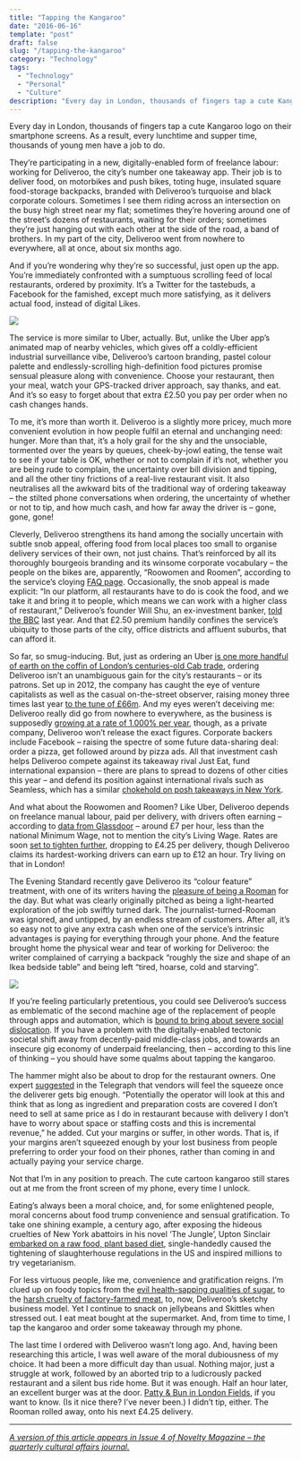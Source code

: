 ```yaml
---
title: "Tapping the Kangaroo"
date: "2016-06-16"
template: "post"
draft: false
slug: "/tapping-the-kangaroo"
category: "Technology"
tags:
  - "Technology"
  - "Personal"
  - "Culture"
description: "Every day in London, thousands of fingers tap a cute Kangaroo logo on their smartphone screens. As a result, every lunchtime and supper time, thousands of young men have a job to do."
---
```


Every day in London, thousands of fingers tap a cute Kangaroo logo on their smartphone screens. As a result, every lunchtime and supper time, thousands of young men have a job to do.

They’re participating in a new, digitally-enabled form of freelance labour: working for Deliveroo, the city’s number one takeaway app. Their job is to deliver food, on motorbikes and push bikes, toting huge, insulated square food-storage backpacks, branded with Deliveroo’s turquoise and black corporate colours. Sometimes I see them riding across an intersection on the busy high street near my flat; sometimes they’re hovering around one of the street’s dozens of restaurants, waiting for their orders; sometimes they’re just hanging out with each other at the side of the road, a band of brothers. In my part of the city, Deliveroo went from nowhere to everywhere, all at once, about six months ago.

And if you’re wondering why they’re so successful, just open up the app. You’re immediately confronted with a sumptuous scrolling feed of local restaurants, ordered by proximity. It’s a Twitter for the tastebuds, a Facebook for the famished, except much more satisfying, as it delivers actual food, instead of digital Likes.

![](/media/tapping-the-kangaroo-1.jpg)

The service is more similar to Uber, actually. But, unlike the Uber app’s animated map of nearby vehicles, which gives off a coldly-efficient industrial surveillance vibe, Deliveroo’s cartoon branding, pastel colour palette and endlessly-scrolling high-definition food pictures promise sensual pleasure along with convenience. Choose your restaurant, then your meal, watch your GPS-tracked driver approach, say thanks, and eat. And it’s so easy to forget about that extra £2.50 you pay per order when no cash changes hands.

To me, it’s more than worth it. Deliveroo is a slightly more pricey, much more convenient evolution in how people fulfil an eternal and unchanging need: hunger. More than that, it’s a holy grail for the shy and the unsociable, tormented over the years by queues, cheek-by-jowl eating, the tense wait to see if your table is OK, whether or not to complain if it’s not, whether you are being rude to complain, the uncertainty over bill division and tipping, and all the other tiny frictions of a real-live restaurant visit. It also neutralises all the awkward bits of the traditional way of ordering takeaway – the stilted phone conversations when ordering, the uncertainty of whether or not to tip, and how much cash, and how far away the driver is – gone, gone, gone!

Cleverly, Deliveroo strengthens its hand among the socially uncertain with subtle snob appeal, offering food from local places too small to organise delivery services of their own, not just chains. That’s reinforced by all its thoroughly bourgeois branding and its winsome corporate vocabulary – the people on the bikes are, apparently, “Roowomen and Roomen”, according to the service’s cloying [FAQ page](https://deliveroo.co.uk/faq). Occasionally, the snob appeal is made explicit: “In our platform, all restaurants have to do is cook the food, and we take it and bring it to people, which means we can work with a higher class of restaurant,” Deliveroo’s founder Will Shu, an ex-investment banker, [told the BBC](http://www.bbc.co.uk/news/business-32901626) last year. And that £2.50 premium handily confines the service’s ubiquity to those parts of the city, office districts and affluent suburbs, that can afford it.

So far, so smug-inducing. But, just as ordering an Uber [is one more handful of earth on the coffin of London’s centuries-old Cab trade](https://www.theguardian.com/technology/2016/apr/27/how-uber-conquered-london), ordering Deliveroo isn’t an unambiguous gain for the city’s restaurants – or its patrons. Set up in 2012, the company has caught the eye of venture capitalists as well as the casual on-the-street observer, raising money three times last year [to the tune of £66m](https://next.ft.com/content/319413e0-8eee-11e5-8be4-3506bf20cc2b). And my eyes weren’t deceiving me: Deliveroo really did go from nowhere to everywhere, as the business is supposedly [growing at a rate of 1,000% per year](http://www.telegraph.co.uk/technology/2016/06/05/deliveroo-revenue-to-hit-130m-this-year/), though, as a private company, Deliveroo won’t release the exact figures. Corporate backers include Facebook – raising the spectre of some future data-sharing deal: order a pizza, get followed around by pizza ads. All that investment cash helps Deliveroo compete against its takeaway rival Just Eat, fund international expansion – there are plans to spread to dozens of other cities this year – and defend its position against international rivals such as Seamless, which has a similar [chokehold on posh takeaways in New York](http://www.grubstreet.com/2016/04/seamless-turnkey-delivery-new-york-city.html).

And what about the Roowomen and Roomen? Like Uber, Deliveroo depends on freelance manual labour, paid per delivery, with drivers often earning – according to [data from Glassdoor](https://www.glassdoor.co.uk/Salary/Deliveroo-Salaries-E1053365.htm) – around £7 per hour, less than the national Minimum Wage, not to mention the city’s Living Wage. Rates are soon [set to tighten further](http://uk.businessinsider.com/deliveroo-drivers-are-claiming-that-theyre-going-to-be-paid-less-than-minimum-wage-2016-5), dropping to £4.25 per delivery, though Deliveroo claims its hardest-working drivers can earn up to £12 an hour. Try living on that in London!

The Evening Standard recently gave Deliveroo its “colour feature” treatment, with one of its writers having the [pleasure of being a Rooman](http://www.standard.co.uk/lifestyle/london-life/angry-cabbies-halfnaked-customers-and-frozen-fingers-a-day-in-the-life-of-a-deliveroo-rider-a3188876.html) for the day. But what was clearly originally pitched as being a light-hearted exploration of the job swiftly turned dark. The journalist-turned-Rooman was ignored, and untipped, by an endless stream of customers. After all, it’s so easy not to give any extra cash when one of the service’s intrinsic advantages is paying for everything through your phone. And the feature brought home the physical wear and tear of working for Deliveroo: the writer complained of carrying a backpack “roughly the size and shape of an Ikea bedside table” and being left “tired, hoarse, cold and starving”.

![](/media/tapping-the-kangaroo-2.jpg)

If you’re feeling particularly pretentious, you could see Deliveroo’s success as emblematic of the second machine age of the replacement of people through apps and automation, which is [bound to bring about severe social dislocation](http://www.theguardian.com/commentisfree/2015/dec/17/deliveroo-gig-economy-human-cost). If you have a problem with the digitally-enabled tectonic societal shift away from decently-paid middle-class jobs, and towards an insecure gig economy of underpaid freelancing, then – according to this line of thinking – you should have some qualms about tapping the kangaroo.

The hammer might also be about to drop for the restaurant owners. One expert [suggested](http://www.telegraph.co.uk/finance/newsbysector/retailandconsumer/12064440/Deliveroo-boss-pledges-to-slash-prices.html) in the Telegraph that vendors will feel the squeeze once the deliverer gets big enough. “Potentially the operator will look at this and think that as long as ingredient and preparation costs are covered I don’t need to sell at same price as I do in restaurant because with delivery I don’t have to worry about space or staffing costs and this is incremental revenue,” he added. Cut your margins or suffer, in other words. That is, if your margins aren’t squeezed enough by your lost business from people preferring to order your food on their phones, rather than coming in and actually paying your service charge.

Not that I’m in any position to preach. The cute cartoon kangaroo still stares out at me from the front screen of my phone, every time I unlock.

Eating’s always been a moral choice, and, for some enlightened people, moral concerns about food trump convenience and sensual gratification. To take one shining example, a century ago, after exposing the hideous cruelties of New York abattoirs in his novel ‘The Jungle’, Upton Sinclair [embarked on a raw food, plant based diet](http://soilandhealth.org/wp-content/uploads/02/0201hyglibcat/020106/020106useofmeat.html), single-handedly caused the tightening of slaughterhouse regulations in the US and inspired millions to try vegetarianism.

For less virtuous people, like me, convenience and gratification reigns. I’m clued up on foody topics from the [evil health-sapping qualities of sugar](http://www.theguardian.com/society/2016/apr/07/the-sugar-conspiracy-robert-lustig-john-yudkin), to the [harsh cruelty of factory-farmed meat](https://www.hachettebookgroup.com/titles/jonathan-safran-foer/eating-animals/9780316069885/), to, now, Deliveroo’s sketchy business model. Yet I continue to snack on jellybeans and Skittles when stressed out. I eat meat bought at the supermarket. And, from time to time, I tap the kangaroo and order some takeaway through my phone.

The last time I ordered with Deliveroo wasn’t long ago. And, having been researching this article, I was well aware of the moral dubiousness of my choice. It had been a more difficult day than usual. Nothing major, just a struggle at work, followed by an aborted trip to a ludicrously packed restaurant and a silent bus ride home. But it was enough. Half an hour later, an excellent burger was at the door. [Patty & Bun in London Fields](http://pattyandbun.co.uk/contact/the-arch/), if you want to know. (Is it nice there? I’ve never been.) I didn’t tip, either. The Rooman rolled away, onto his next £4.25 delivery.

- - - -

*[A version of this article appears in Issue 4 of Novelty Magazine – the quarterly cultural affairs journal.](http://noveltymag.co.uk/hungergames/)*

